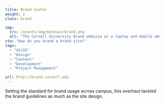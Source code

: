 ```yaml
---
title: Brand Center
weight: 2
class: brand

img: 
  src: /assets/img/mockups/brand.png
  alt: "The Cornell University Brand website on a laptop and mobile device."
cta: "How do you brand a brand site?"
tags:
  - "UX/UI"
  - "Design"
  - "Content"
  - "Development"
  - "Project Management"

url: http://brand.cornell.edu
---
```


Setting the standard for brand usage across campus, this overhaul tackled the brand guidelines as much as the site design.

<!--break-->